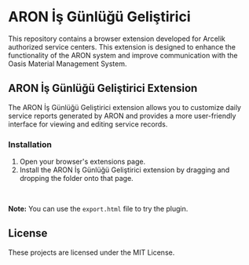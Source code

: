 # ARON İş Günlüğü Geliştirici

This repository contains a browser extension developed for Arcelik authorized service centers. This extension is designed to enhance the functionality of the ARON system and improve communication with the Oasis Material Management System.


## ARON İş Günlüğü Geliştirici Extension

The ARON İş Günlüğü Geliştirici extension allows you to customize daily service reports generated by ARON and provides a more user-friendly interface for viewing and editing service records.


### Installation

1. Open your browser's extensions page.
2. Install the ARON İş Günlüğü Geliştirici extension by dragging and dropping the folder onto that page.

<br>

**Note:** You can use the `export.html` file to try the plugin.


## License

These projects are licensed under the MIT License.
